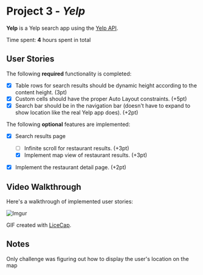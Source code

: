 # Project 3 - *Yelp*

**Yelp** is a Yelp search app using the [Yelp API](http://www.yelp.com/developers/documentation/v2/search_api).

Time spent: **4** hours spent in total

## User Stories

The following **required** functionality is completed:

- [X] Table rows for search results should be dynamic height according to the content height. (3pt)
- [X] Custom cells should have the proper Auto Layout constraints. (+5pt)
- [X] Search bar should be in the navigation bar (doesn't have to expand to show location like the real Yelp app does). (+2pt)

The following **optional** features are implemented:

- [X] Search results page
   - [ ] Infinite scroll for restaurant results. (+3pt)
   - [X] Implement map view of restaurant results. (+3pt)
- [X] Implement the restaurant detail page. (+2pt)


## Video Walkthrough

Here's a walkthrough of implemented user stories:

![Imgur](https://i.imgur.com/RMysTnn.gif)

GIF created with [LiceCap](http://www.cockos.com/licecap/).

## Notes

Only challenge was figuring out how to display the user's location on the map

